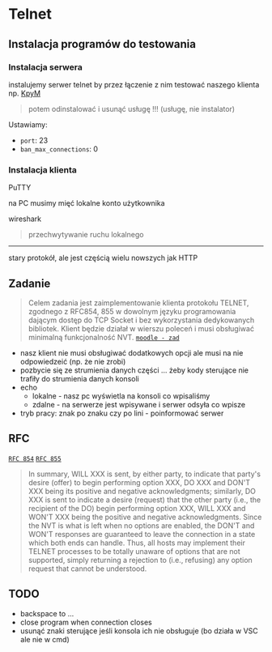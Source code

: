 # Telnet

## Instalacja programów do testowania

### Instalacja serwera

instalujemy serwer telnet by przez łączenie z nim testować naszego klienta
np. [KpyM](https://www.kpym.com/2/kpym/index.htm)

> potem odinstalować i usunąć usługę !!! (usługę, nie instalator)

Ustawiamy:

- `port`: 23
- `ban_max_connections`: 0

### Instalacja klienta

PuTTY

na PC musimy mięć lokalne konto użytkownika

wireshark

> przechwytywanie ruchu lokalnego

---

stary protokół, ale jest częścią wielu nowszych jak HTTP

## Zadanie

> Celem zadania jest zaimplementowanie klienta protokołu TELNET, zgodnego z RFC854, 855 w dowolnym języku programowania dającym dostęp do TCP Socket i bez wykorzystania dedykowanych bibliotek. Klient będzie działał w wierszu poleceń i musi obsługiwać minimalną funkcjonalność NVT. [`moodle - zad`](https://el.us.edu.pl/wnst/mod/assign/view.php?id=111627)

- nasz klient nie musi obsługiwać dodatkowych opcji ale musi na nie odpowiedzeić (np. że nie zrobi)
- pozbycie się ze strumienia danych części ... żeby kody sterujące nie trafiły do strumienia danych konsoli
- echo
  - lokalne - nasz pc wyświetla na konsoli co wpisaliśmy
  - zdalne - na serwerze jest wpisywane i serwer odsyła co wpisze
- tryb pracy: znak po znaku czy po lini - poinformować serwer

## RFC

[`RFC 854`](https://datatracker.ietf.org/doc/html/rfc854)
[`RFC 855`](https://datatracker.ietf.org/doc/html/rfc855)

> In summary, WILL XXX is sent, by either party, to indicate that
> party's desire (offer) to begin performing option XXX, DO XXX and
> DON'T XXX being its positive and negative acknowledgments; similarly,
> DO XXX is sent to indicate a desire (request) that the other party
> (i.e., the recipient of the DO) begin performing option XXX, WILL XXX
> and WON'T XXX being the positive and negative acknowledgments. Since
> the NVT is what is left when no options are enabled, the DON'T and
> WON'T responses are guaranteed to leave the connection in a state
> which both ends can handle. Thus, all hosts may implement their
> TELNET processes to be totally unaware of options that are not
> supported, simply returning a rejection to (i.e., refusing) any
> option request that cannot be understood.

## TODO

- backspace to ...
- close program when connection closes
- usunąć znaki sterujące jeśli konsola ich nie obsługuje (bo działa w VSC ale nie w cmd)
